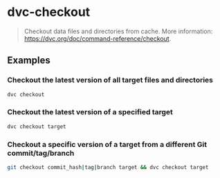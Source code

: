 # dvc-checkout

> Checkout data files and directories from cache. More information: <https://dvc.org/doc/command-reference/checkout>.

## Examples

### Checkout the latest version of all target files and directories

```bash
dvc checkout
```

### Checkout the latest version of a specified target

```bash
dvc checkout target
```

### Checkout a specific version of a target from a different Git commit/tag/branch

```bash
git checkout commit_hash|tag|branch target && dvc checkout target
```
